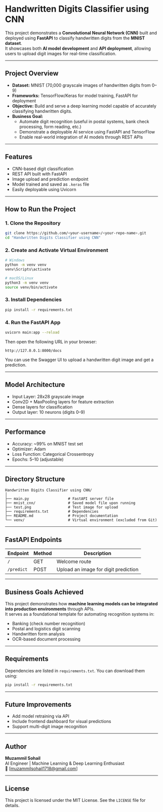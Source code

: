# Handwritten Digits Classifier using CNN

This project demonstrates a **Convolutional Neural Network (CNN)** built and deployed using **FastAPI** to classify handwritten digits from the **MNIST dataset**.  
It showcases both **AI model development** and **API deployment**, allowing users to upload digit images for real-time classification.

---

## Project Overview

- **Dataset:** MNIST (70,000 grayscale images of handwritten digits from 0–9)  
- **Frameworks:** TensorFlow/Keras for model training, FastAPI for deployment  
- **Objective:** Build and serve a deep learning model capable of accurately classifying handwritten digits.  
- **Business Goal:**  
  - Automate digit recognition (useful in postal systems, bank check processing, form reading, etc.)  
  - Demonstrate a deployable AI service using FastAPI and TensorFlow  
  - Enable real-world integration of AI models through REST APIs  

---

## Features

- CNN-based digit classification
- REST API built with FastAPI
- Image upload and prediction endpoint
- Model trained and saved as `.keras` file
- Easily deployable using Uvicorn

---

## How to Run the Project

### 1. Clone the Repository
```bash
git clone https://github.com/<your-username>/<your-repo-name>.git
cd "Handwritten Digits Classifier using CNN"
```

### 2. Create and Activate Virtual Environment
```bash
# Windows
python -m venv venv
venv\Scripts\activate

# macOS/Linux
python3 -m venv venv
source venv/bin/activate
```

### 3. Install Dependencies
```bash
pip install -r requirements.txt
```

### 4. Run the FastAPI App
```bash
uvicorn main:app --reload
```
Then open the following URL in your browser:
```
http://127.0.0.1:8000/docs
```
You can use the Swagger UI to upload a handwritten digit image and get a prediction.

---

## Model Architecture

- Input Layer: 28x28 grayscale image
- Conv2D + MaxPooling layers for feature extraction
- Dense layers for classification
- Output layer: 10 neurons (digits 0–9)

---

## Performance

- Accuracy: ~99% on MNIST test set  
- Optimizer: Adam  
- Loss Function: Categorical Crossentropy  
- Epochs: 5–10 (adjustable)

---

## Directory Structure

```
Handwritten Digits Classifier using CNN/
│
├── main.py                  # FastAPI server file
├── mnist_cnn/               # Saved model file upon running
├── test.png                 # Test image for upload
├── requirements.txt         # Dependencies
├── README.md                # Project documentation
└── venv/                    # Virtual environment (excluded from Git)
```

---

## FastAPI Endpoints

| Endpoint | Method | Description |
|-----------|--------|-------------|
| `/` | GET | Welcome route |
| `/predict` | POST | Upload an image for digit prediction |

---

## Business Goals Achieved

This project demonstrates how **machine learning models can be integrated into production environments** through APIs.  
It serves as a foundational template for automating recognition systems in:
- Banking (check number recognition)  
- Postal and logistics digit scanning  
- Handwritten form analysis  
- OCR-based document processing  

---

## Requirements

Dependencies are listed in `requirements.txt`. You can download them using:
```bash
pip install -r requirements.txt
```

---

## Future Improvements

- Add model retraining via API  
- Include frontend dashboard for visual predictions  
- Support multi-digit image recognition  

---

## Author

**Muzammil Sohail**  
AI Engineer | Machine Learning & Deep Learning Enthusiast  
📧 [muzammilsohail1718@gmail.com]

---

## License

This project is licensed under the MIT License. See the `LICENSE` file for details.
